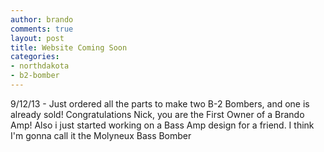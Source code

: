 ```yaml
---
author: brando
comments: true
layout: post
title: Website Coming Soon
categories:
- northdakota
- b2-bomber
---
```

9/12/13 - Just ordered all the parts to make two B-2 Bombers, and one is already sold!  Congratulations Nick, you are the First Owner of a Brando Amp!  Also i just started working on a Bass Amp design for a friend.  I think I'm gonna call it the Molyneux Bass Bomber 